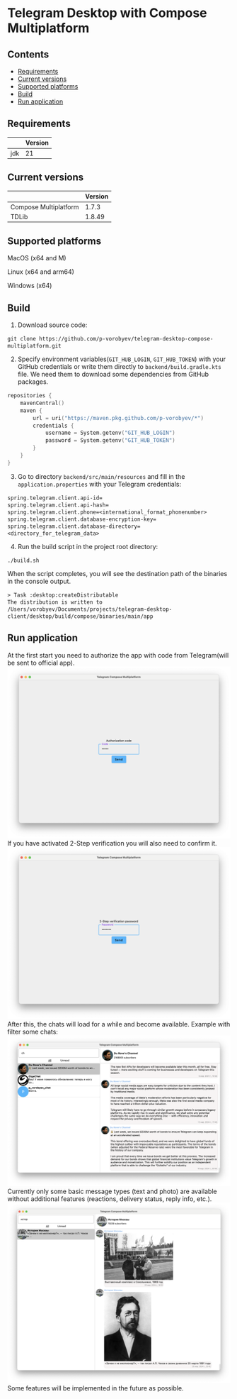 # Telegram Desktop with Compose Multiplatform

## Contents
- [Requirements](#requirements)
- [Current versions](#versions)
- [Supported platforms](#platforms)
- [Build](#build)
- [Run application](#run)



<a name="requirements"></a>
## Requirements
|   | Version |
|-------------|----|
| jdk         | 21 |



<a name="versions"></a>
## Current versions
|                       | Version |
|-----------------------|---------|
| Compose Multiplatform | 1.7.3   |
| TDLib                 | 1.8.49  |



<a name="platforms"></a>
## Supported platforms
MacOS (x64 and M)

Linux (x64 and arm64)

Windows (x64)



<a name="build"></a>
## Build

1) Download source code:
```shell
git clone https://github.com/p-vorobyev/telegram-desktop-compose-multiplatform.git
```
2) Specify environment variables(`GIT_HUB_LOGIN`, `GIT_HUB_TOKEN`) with your GitHub credentials or write them directly to
`backend/build.gradle.kts` file. We need them to download some dependencies from GitHub packages.
```kotlin
repositories {
    mavenCentral()
    maven {
        url = uri("https://maven.pkg.github.com/p-vorobyev/*")
        credentials {
            username = System.getenv("GIT_HUB_LOGIN")
            password = System.getenv("GIT_HUB_TOKEN")
        }
    }
}
```

3) Go to directory `backend/src/main/resources` and fill in the `application.properties` with your Telegram credentials:
```shell
spring.telegram.client.api-id=
spring.telegram.client.api-hash=
spring.telegram.client.phone=<international_format_phonenumber>
spring.telegram.client.database-encryption-key=
spring.telegram.client.database-directory=<directory_for_telegram_data>
```

4) Run the build script in the project root directory:
```shell
./build.sh
```
When the script completes, you will see the destination path of the binaries in the console output.
```shell
> Task :desktop:createDistributable
The distribution is written to /Users/vorobyev/Documents/projects/telegram-desktop-client/desktop/build/compose/binaries/main/app
```



<a name="run"></a>
## Run application

At the first start you need to authorize the app with code from Telegram(will be sent to official app).
![](https://github.com/p-vorobyev/telegram-desktop-compose-multiplatform/blob/master/img/auth.png)
If you have activated 2-Step verification you will also need to confirm it.
![](https://github.com/p-vorobyev/telegram-desktop-compose-multiplatform/blob/master/img/2step.png)
After this, the chats will load for a while and become available. Example with filter some chats:
![](https://github.com/p-vorobyev/telegram-desktop-compose-multiplatform/blob/master/img/chatListFilter.png)
Currently only some basic message types (text and photo) are available without additional features 
(reactions, delivery status, reply info, etc.).
![](https://github.com/p-vorobyev/telegram-desktop-compose-multiplatform/blob/master/img/messages.png)
Some features will be implemented in the future as possible.
